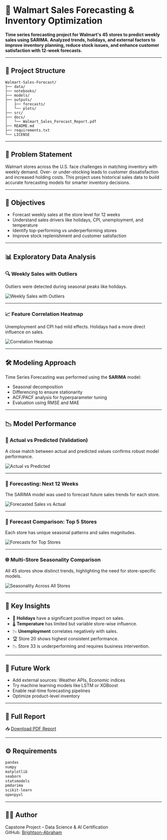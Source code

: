 
# 🛒 Walmart Sales Forecasting & Inventory Optimization

**Time series forecasting project for Walmart's 45 stores to predict weekly sales using SARIMA. Analyzed trends, holidays, and external factors to improve inventory planning, reduce stock issues, and enhance customer satisfaction with 12-week forecasts.**

---

## 📁 Project Structure

```
Walmart-Sales-Forecast/
├── data/
├── notebooks/
├── models/
├── outputs/
│   ├── forecasts/
│   └── plots/
├── src/
├── docs/
│   └── Walmart_Sales_Forecast_Report.pdf
├── README.md
├── requirements.txt
└── LICENSE
```

---

## 🧠 Problem Statement

Walmart stores across the U.S. face challenges in matching inventory with weekly demand. Over- or under-stocking leads to customer dissatisfaction and increased holding costs. This project uses historical sales data to build accurate forecasting models for smarter inventory decisions.

---

## 🎯 Objectives

- Forecast weekly sales at the store level for 12 weeks
- Understand sales drivers like holidays, CPI, unemployment, and temperature
- Identify top-performing vs underperforming stores
- Improve stock replenishment and customer satisfaction

---

## 📊 Exploratory Data Analysis

### 🔍 Weekly Sales with Outliers

Outliers were detected during seasonal peaks like holidays.

![Weekly Sales with Outliers](images/timeseries_outliers_final.png)

---

### 📈 Feature Correlation Heatmap

Unemployment and CPI had mild effects. Holidays had a more direct influence on sales.

![Correlation Heatmap](images/correlation_heatmap.png)

---

## 🛠️ Modeling Approach

Time Series Forecasting was performed using the **SARIMA** model:

- Seasonal decomposition
- Differencing to ensure stationarity
- ACF/PACF analysis for hyperparameter tuning
- Evaluation using RMSE and MAE

---

## 📉 Model Performance

### 🧪 Actual vs Predicted (Validation)

A close match between actual and predicted values confirms robust model performance.

![Actual vs Predicted](images/actual_vs_predicted.png)

---

### 🔮 Forecasting: Next 12 Weeks

The SARIMA model was used to forecast future sales trends for each store.

![Forecasted Sales vs Actual](images/actual_vs_forecasted.png)

---

### 🏪 Forecast Comparison: Top 5 Stores

Each store has unique seasonal patterns and sales magnitudes.

![Forecasts for Top Stores](images/top_stores_forecast.png)

---

### 🌐 Multi-Store Seasonality Comparison

All 45 stores show distinct trends, highlighting the need for store-specific models.

![Seasonality Across All Stores](images/seasonality_all_stores.png)

---

## 📌 Key Insights

- 📆 **Holidays** have a significant positive impact on sales.
- 🌡️ **Temperature** has limited but variable store-wise influence.
- 📉 **Unemployment** correlates negatively with sales.
- 🏆 Store 20 shows highest consistent performance.
- 📉 Store 33 is underperforming and requires business intervention.

---

## 🚀 Future Work

- Add external sources: Weather APIs, Economic indices
- Try machine learning models like LSTM or XGBoost
- Enable real-time forecasting pipelines
- Optimize product-level inventory

---

## 📄 Full Report

📥 [Download PDF Report](docs/Walmart_Sales_Forecast_Report.pdf)

---

## ⚙️ Requirements

```txt
pandas
numpy
matplotlib
seaborn
statsmodels
pmdarima
scikit-learn
openpyxl
```

---

## 👨‍💻 Author

Capstone Project – Data Science & AI Certification  
GitHub: [Brightson-Abraham](https://github.com/Brightson-Abraham)
